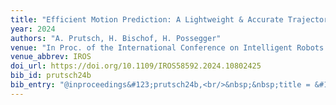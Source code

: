 ```yaml
---
title: "Efficient Motion Prediction: A Lightweight & Accurate Trajectory Prediction Model With Fast Training and Inference Speed"
year: 2024
authors: "A. Prutsch, H. Bischof, H. Possegger"
venue: "In Proc. of the International Conference on Intelligent Robots and Systems"
venue_abbrev: IROS
doi_url: https://doi.org/10.1109/IROS58592.2024.10802425
bib_id: prutsch24b
bib_entry: "@inproceedings&#123;prutsch24b,<br/>&nbsp;&nbsp;title = &#123;&#123;Efficient Motion Prediction: A Lightweight &#92;&amp; Accurate Trajectory Prediction Model With Fast Training and Inference Speed&#125;&#125;,<br/>&nbsp;&nbsp;author = &#123;Prutsch, Alexander and Bischof, Horst and Possegger, Horst&#125;,<br/>&nbsp;&nbsp;booktitle = &#123;Proc. of the International Conference on Intelligent Robots and Systems (IROS)&#125;,<br/>&nbsp;&nbsp;year = &#123;2024&#125;<br/>&#125;"
---
```

